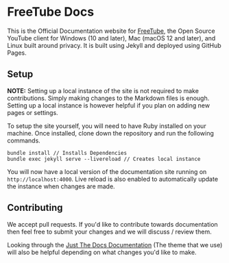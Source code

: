 # FreeTube Docs

This is the Official Documentation website for [FreeTube](https://freetubeapp.io/), the Open Source YouTube client
for Windows (10 and later), Mac (macOS 12 and later), and Linux built around privacy. It is built using Jekyll and deployed using GitHub Pages.

## Setup

**NOTE:** Setting up a local instance of the site is not required to make contributions. Simply making changes to the Markdown files is enough. Setting up a local instance is however helpful if you plan on adding new pages or settings.

To setup the site yourself, you will need to have Ruby installed on your machine. Once installed, clone down the repository and run the following commands.

```
bundle install // Installs Dependencies
bundle exec jekyll serve --livereload // Creates local instance
```

You will now have a local version of the documentation site running on `http://localhost:4000`. Live reload is also enabled to automatically update the instance when changes are made.

## Contributing

We accept pull requests. If you'd like to contribute towards documentation then feel free to submit your changes and we will discuss / review them.

Looking through the [Just The Docs Documentation](https://just-the-docs.github.io/just-the-docs/) (The theme that we use) will also be helpful depending on what changes you'd like to make.
